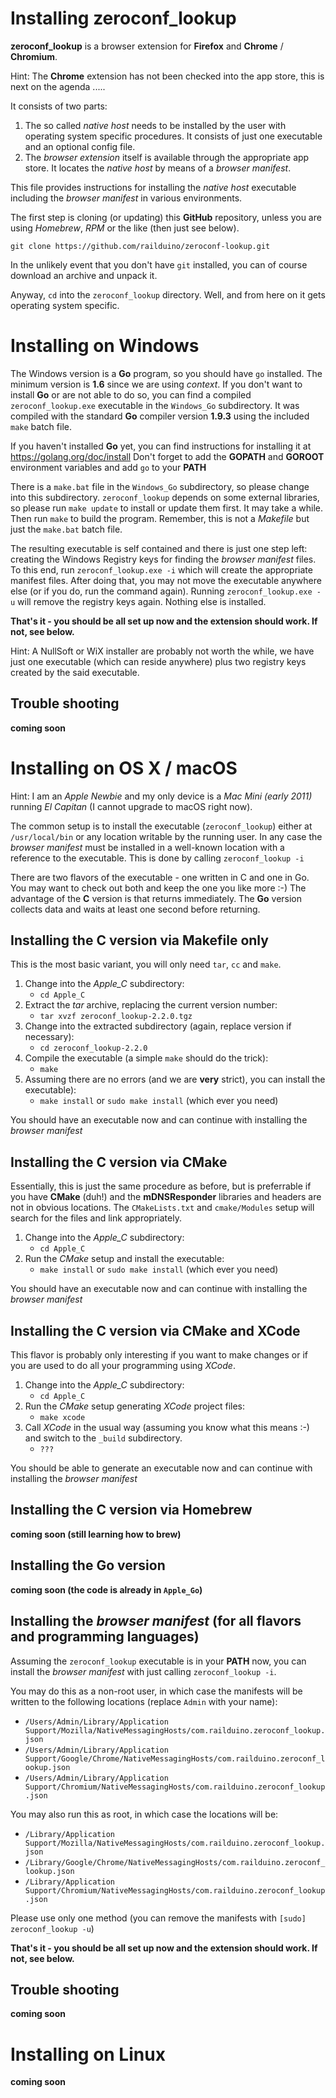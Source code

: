 # Installing zeroconf\_lookup

**zeroconf\_lookup** is a browser extension for **Firefox** and **Chrome** / **Chromium**.

Hint: The **Chrome** extension has not been checked into the app store, this is next on the agenda .....

It consists of two parts:

1. The so called *native host* needs to be installed by the user with operating system specific procedures. It consists of just one executable and an optional config file.
2. The *browser extension* itself is available through the appropriate app store. It locates the *native host* by means of a *browser manifest*.

This file provides instructions for installing the *native host* executable including the *browser manifest* in various environments.

The first step is cloning (or updating) this **GitHub** repository, unless you are using *Homebrew*, *RPM* or the like (then just see below).

`git clone https://github.com/railduino/zeroconf-lookup.git`

In the unlikely event that you don't have `git` installed, you can of course download an archive and unpack it.

Anyway, `cd` into the `zeroconf_lookup` directory. Well, and from here on it gets operating system specific.

# Installing on Windows

The Windows version is a **Go** program, so you should have `go` installed. The minimum version is **1.6** since we are using *context*.
If you don't want to install **Go** or are not able to do so, you can find a compiled `zeroconf_lookup.exe` executable in the `Windows_Go` subdirectory.
It was compiled with the standard **Go** compiler version **1.9.3** using the included `make` batch file.

If you haven't installed **Go** yet, you can find instructions for installing it at https://golang.org/doc/install
Don't forget to add the **GOPATH** and **GOROOT** environment variables and add `go` to your **PATH**

There is a `make.bat` file in the `Windows_Go` subdirectory, so please change into this subdirectory.
`zeroconf_lookup` depends on some external libraries, so please run `make update` to install or update them first. It may take a while.
Then run `make` to build the program. Remember, this is not a *Makefile* but just the `make.bat` batch file.

The resulting executable is self contained and there is just one step left:
creating the Windows Registry keys for finding the *browser manifest* files.
To this end, run `zeroconf_lookup.exe -i` which will create the appropriate manifest files.
After doing that, you may not move the executable anywhere else (or if you do, run the command again).
Running `zeroconf_lookup.exe -u` will remove the registry keys again. Nothing else is installed.

**That's it - you should be all set up now and the extension should work. If not, see below.**

Hint: A NullSoft or WiX installer are probably not worth the while, we have just one executable
(which can reside anywhere) plus two registry keys created by the said executable.

## Trouble shooting

**coming soon**

# Installing on OS X / macOS

Hint: I am an *Apple Newbie* and my only device is a *Mac Mini (early 2011)* running *El Capitan* (I cannot upgrade to macOS right now).

The common setup is to install the executable (`zeroconf_lookup`) either at `/usr/local/bin` or any location writable by the running user.
In any case the *browser manifest* must be installed in a well-known location with a reference to the executable. This is done by calling `zeroconf_lookup -i`

There are two flavors of the executable - one written in C and one in Go.
You may want to check out both and keep the one you like more :-)
The advantage of the **C** version is that returns immediately.
The **Go** version collects data and waits at least one second before returning.

## Installing the **C** version via Makefile only

This is the most basic variant, you will only need `tar`, `cc` and `make`.

1. Change into the *Apple_C* subdirectory:
   * `cd Apple_C`
2. Extract the *tar* archive, replacing the current version number:
   * `tar xvzf zeroconf_lookup-2.2.0.tgz`
3. Change into the extracted subdirectory (again, replace version if necessary):
   * `cd zeroconf_lookup-2.2.0`
4. Compile the executable (a simple `make` should do the trick):
   * `make`
5. Assuming there are no errors (and we are **very** strict), you can install the executable):
   * `make install` or `sudo make install` (which ever you need)

You should have an executable now and can continue with installing the *browser manifest*

## Installing the **C** version via CMake

Essentially, this is just the same procedure as before, but is preferrable if you have **CMake** (duh!) and the **mDNSResponder** libraries and headers are not in obvious locations.
The `CMakeLists.txt` and `cmake/Modules` setup will search for the files and link appropriately.

1. Change into the *Apple_C* subdirectory:
   * `cd Apple_C`
2. Run the *CMake* setup and install the executable:
   * `make install` or `sudo make install` (which ever you need)

You should have an executable now and can continue with installing the *browser manifest*

## Installing the **C** version via CMake and XCode

This flavor is probably only interesting if you want to make changes or if you are used to do all your programming using *XCode*.

1. Change into the *Apple_C* subdirectory:
   * `cd Apple_C`
2. Run the *CMake* setup generating *XCode* project files:
   * `make xcode`
3. Call *XCode* in the usual way (assuming you know what this means :-) and switch to the `_build` subdirectory.
   * `???`

You should be able to generate an executable now and can continue with installing the *browser manifest*

## Installing the **C** version via Homebrew

**coming soon (still learning how to brew)**

## Installing the **Go** version

**coming soon (the code is already in `Apple_Go`)**

## Installing the *browser manifest* (for all flavors and programming languages)

Assuming the `zeroconf_lookup` executable is in your **PATH** now, you can install the *browser manifest* with just calling `zeroconf_lookup -i`.

You may do this as a non-root user, in which case the manifests will be written to the following locations (replace `Admin` with your name):

* `/Users/Admin/Library/Application Support/Mozilla/NativeMessagingHosts/com.railduino.zeroconf_lookup.json`
* `/Users/Admin/Library/Application Support/Google/Chrome/NativeMessagingHosts/com.railduino.zeroconf_lookup.json`
* `/Users/Admin/Library/Application Support/Chromium/NativeMessagingHosts/com.railduino.zeroconf_lookup.json`

You may also run this as root, in which case the locations will be:

* `/Library/Application Support/Mozilla/NativeMessagingHosts/com.railduino.zeroconf_lookup.json`
* `/Library/Google/Chrome/NativeMessagingHosts/com.railduino.zeroconf_lookup.json`
* `/Library/Application Support/Chromium/NativeMessagingHosts/com.railduino.zeroconf_lookup.json`

Please use only one method (you can remove the manifests with `[sudo] zeroconf_lookup -u`)

**That's it - you should be all set up now and the extension should work. If not, see below.**

## Trouble shooting

**coming soon**

# Installing on Linux

**coming soon**

